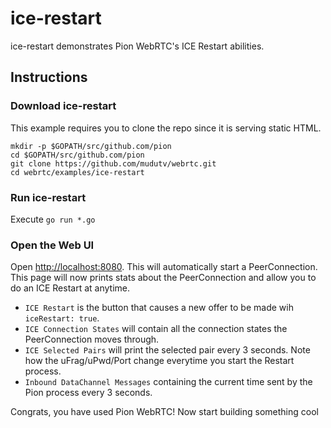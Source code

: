 # ice-restart
ice-restart demonstrates Pion WebRTC's ICE Restart abilities.

## Instructions

### Download ice-restart
This example requires you to clone the repo since it is serving static HTML.

```
mkdir -p $GOPATH/src/github.com/pion
cd $GOPATH/src/github.com/pion
git clone https://github.com/mudutv/webrtc.git
cd webrtc/examples/ice-restart
```

### Run ice-restart
Execute `go run *.go`

### Open the Web UI
Open [http://localhost:8080](http://localhost:8080). This will automatically start a PeerConnection. This page will now prints stats about the PeerConnection
and allow you to do an ICE Restart at anytime.

* `ICE Restart` is the button that causes a new offer to be made wih `iceRestart: true`.
* `ICE Connection States` will contain all the connection states the PeerConnection moves through.
* `ICE Selected Pairs` will print the selected pair every 3 seconds. Note how the uFrag/uPwd/Port change everytime you start the Restart process.
* `Inbound DataChannel Messages` containing the current time sent by the Pion process every 3 seconds.

Congrats, you have used Pion WebRTC! Now start building something cool
